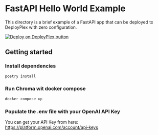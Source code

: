 # FastAPI Hello World Example
This directory is a brief example of a FastAPI app that can be deployed to DeployPlex with zero configuration.

<a href="https://deployplex.com" target="_blank" rel="noopener noreferrer">
<picture>
  <source media="(prefers-color-scheme: dark)" srcset="https://deployplex.com/badge.png">
  <img alt="Deploy on DeployPlex button" src="https://deployplex.com/badge.png"/>
</picture>
</a>

## Getting started

### Install dependencies

```bash
poetry install
```

### Run Chroma wit docker compose
```bash
docker compose up
```

### Populate the .env file with your OpenAI API Key
You can get your API Key from here: https://platform.openai.com/account/api-keys
